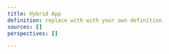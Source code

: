```yaml
---
title: Hybrid App
definition: replace with with your own definition
sources: []
perspectives: []

---
```

